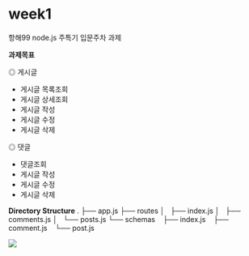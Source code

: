 # week1
항해99 node.js 주특기 입문주차 과제

**과제목표**

◎ 게시글
- 게시글 목록조회
- 게시글 상세조회
-  게시글 작성
-  게시글 수정
-  게시글 삭제

◎ 댓글
-  댓글조회
-  게시글 작성
-  게시글 수정
-  게시글 삭제


**Directory Structure**
.
├── app.js
├── routes
│   ├── index.js
│   ├── comments.js
│   └── posts.js
└── schemas
    ├── index.js
    ├── comment.js
    └── post.js
    
    
![](https://i.imgur.com/j5x5YmH.png)
